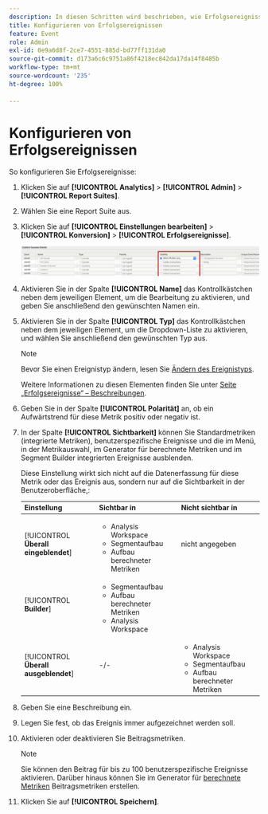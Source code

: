 ```yaml
---
description: In diesen Schritten wird beschrieben, wie Erfolgsereignisse konfiguriert werden.
title: Konfigurieren von Erfolgsereignissen
feature: Event
role: Admin
exl-id: 0e9a6d8f-2ce7-4551-885d-bd77ff131da0
source-git-commit: d173a6c6c9751a86f4218ec842da17da14f8485b
workflow-type: tm+mt
source-wordcount: '235'
ht-degree: 100%

---
```


# Konfigurieren von Erfolgsereignissen

So konfigurieren Sie Erfolgsereignisse:

1. Klicken Sie auf **[!UICONTROL Analytics]** > **[!UICONTROL Admin]** > **[!UICONTROL Report Suites]**.
1. Wählen Sie eine Report Suite aus.
1. Klicken Sie auf **[!UICONTROL Einstellungen bearbeiten]** > **[!UICONTROL Konversion]** > **[!UICONTROL Erfolgsereignisse]**.

   ![Schritt Ergebnis](/help/admin/admin/c-manage-report-suites/c-edit-report-suites/conversion-var-admin/c-success-events/assets/success_event_page.png)

1. Aktivieren Sie in der Spalte **[!UICONTROL Name]** das Kontrollkästchen neben dem jeweiligen Element, um die Bearbeitung zu aktivieren, und geben Sie anschließend den gewünschten Namen ein.
1. Aktivieren Sie in der Spalte **[!UICONTROL Typ]** das Kontrollkästchen neben dem jeweiligen Element, um die Dropdown-Liste zu aktivieren, und wählen Sie anschließend den gewünschten Typ aus.

   >[!NOTE]
   >
   >Bevor Sie einen Ereignistyp ändern, lesen Sie [Ändern des Ereignistyps](/help/admin/admin/c-manage-report-suites/c-edit-report-suites/conversion-var-admin/c-success-events/event-type.md).

   Weitere Informationen zu diesen Elementen finden Sie unter [Seite „Erfolgsereignisse“ – Beschreibungen](/help/admin/admin/c-manage-report-suites/c-edit-report-suites/conversion-var-admin/c-success-events/success-event.md).

1. Geben Sie in der Spalte **[!UICONTROL Polarität]** an, ob ein Aufwärtstrend für diese Metrik positiv oder negativ ist.
1. In der Spalte **[!UICONTROL Sichtbarkeit]** können Sie Standardmetriken (integrierte Metriken), benutzerspezifische Ereignisse und die im Menü, in der Metrikauswahl, im Generator für berechnete Metriken und im Segment Builder integrierten Ereignisse ausblenden.

   Diese Einstellung wirkt sich nicht auf die Datenerfassung für diese Metrik oder das Ereignis aus, sondern nur auf die Sichtbarkeit in der Benutzeroberfläche,:


   | Einstellung | Sichtbar in | Nicht sichtbar in |
   |---------|----------|---------|
   | [!UICONTROL **Überall eingeblendet**] | <ul><li>Analysis Workspace</li><li>Segmentaufbau</li><li>Aufbau berechneter Metriken</li></ul> | nicht angegeben |
   | [!UICONTROL **Builder**] | <ul><li>Segmentaufbau</li><li>Aufbau berechneter Metriken</li><li>Analysis Workspace</li></ul> |
   | [!UICONTROL **Überall ausgeblendet**] | -/- | <ul><li>Analysis Workspace</li><li>Segmentaufbau</li><li>Aufbau berechneter Metriken</li></ul> |

1. Geben Sie eine Beschreibung ein.
1. Legen Sie fest, ob das Ereignis immer aufgezeichnet werden soll.
1. Aktivieren oder deaktivieren Sie Beitragsmetriken.

   >[!NOTE]
   >
   >Sie können den Beitrag für bis zu 100 benutzerspezifische Ereignisse aktivieren. Darüber hinaus können Sie im Generator für [berechnete Metriken](/help/components/c-calcmetrics/c-workflow/cm-workflow/c-build-metrics/participation-metric.md) Beitragsmetriken erstellen.

1. Klicken Sie auf **[!UICONTROL Speichern]**.
